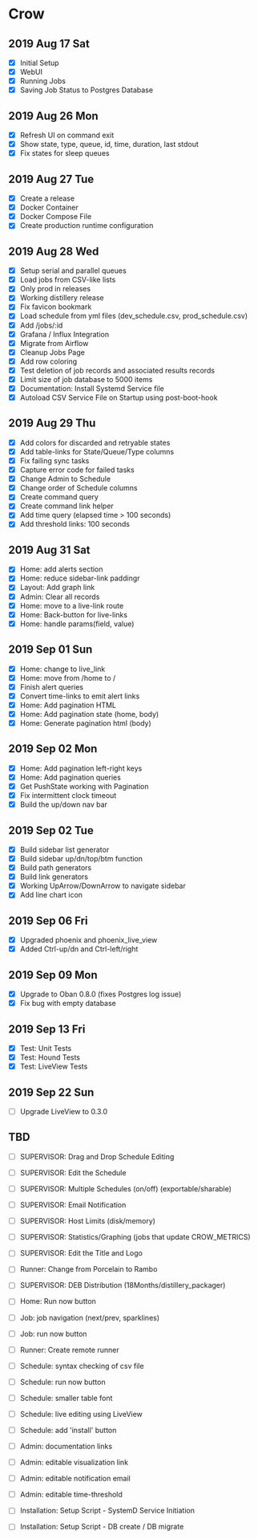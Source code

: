 # Crow

## 2019 Aug 17 Sat

- [x] Initial Setup
- [x] WebUI
- [x] Running Jobs
- [x] Saving Job Status to Postgres Database

## 2019 Aug 26 Mon

- [x] Refresh UI on command exit
- [x] Show state, type, queue, id, time, duration, last stdout
- [x] Fix states for sleep queues

## 2019 Aug 27 Tue

- [x] Create a release
- [x] Docker Container
- [x] Docker Compose File
- [x] Create production runtime configuration

## 2019 Aug 28 Wed

- [x] Setup serial and parallel queues
- [x] Load jobs from CSV-like lists
- [x] Only prod in releases
- [x] Working distillery release
- [x] Fix favicon bookmark
- [x] Load schedule from yml files (dev_schedule.csv, prod_schedule.csv)
- [x] Add /jobs/:id
- [x] Grafana / Influx Integration
- [x] Migrate from Airflow
- [x] Cleanup Jobs Page
- [x] Add row coloring
- [x] Test deletion of job records and associated results records
- [x] Limit size of job database to 5000 items
- [x] Documentation: Install Systemd Service file
- [x] Autoload CSV Service File on Startup using post-boot-hook

## 2019 Aug 29 Thu

- [x] Add colors for discarded and retryable states
- [x] Add table-links for State/Queue/Type columns
- [x] Fix failing sync tasks
- [x] Capture error code for failed tasks
- [x] Change Admin to Schedule
- [x] Change order of Schedule columns
- [x] Create command query
- [x] Create command link helper
- [x] Add time query (elapsed time > 100 seconds)
- [x] Add threshold links: 100 seconds

## 2019 Aug 31 Sat

- [x] Home: add alerts section
- [x] Home: reduce sidebar-link paddingr
- [x] Layout: Add graph link
- [x] Admin: Clear all records
- [x] Home: move to a live-link route
- [x] Home: Back-button for live-links
- [x] Home: handle params(field, value)

## 2019 Sep 01 Sun

- [x] Home: change to live_link
- [x] Home: move from /home to /
- [x] Finish alert queries
- [x] Convert time-links to emit alert links
- [x] Home: Add pagination HTML
- [x] Home: Add pagination state (home, body)
- [x] Home: Generate pagination html (body)

## 2019 Sep 02 Mon

- [x] Home: Add pagination left-right keys
- [x] Home: Add pagination queries
- [x] Get PushState working with Pagination
- [x] Fix intermittent clock timeout 
- [x] Build the up/down nav bar

## 2019 Sep 02 Tue

- [x] Build sidebar list generator
- [x] Build sidebar up/dn/top/btm function
- [x] Build path generators
- [x] Build link generators
- [x] Working UpArrow/DownArrow to navigate sidebar
- [x] Add line chart icon

## 2019 Sep 06 Fri

- [x] Upgraded phoenix and phoenix_live_view
- [x] Added Ctrl-up/dn and Ctrl-left/right 

## 2019 Sep 09 Mon

- [x] Upgrade to Oban 0.8.0 (fixes Postgres log issue)
- [x] Fix bug with empty database

## 2019 Sep 13 Fri

- [x] Test: Unit Tests
- [x] Test: Hound Tests
- [x] Test: LiveView Tests

## 2019 Sep 22 Sun

- [ ] Upgrade LiveView to 0.3.0

## TBD

- [ ] SUPERVISOR: Drag and Drop Schedule Editing

- [ ] SUPERVISOR: Edit the Schedule
- [ ] SUPERVISOR: Multiple Schedules (on/off) (exportable/sharable)
- [ ] SUPERVISOR: Email Notification
- [ ] SUPERVISOR: Host Limits (disk/memory)
- [ ] SUPERVISOR: Statistics/Graphing (jobs that update CROW_METRICS)
- [ ] SUPERVISOR: Edit the Title and Logo

- [ ] Runner: Change from Porcelain to Rambo

- [ ] SUPERVISOR: DEB Distribution (18Months/distillery_packager)

- [ ] Home: Run now button

- [ ] Job: job navigation (next/prev, sparklines)
- [ ] Job: run now button

- [ ] Runner: Create remote runner

- [ ] Schedule: syntax checking of csv file
- [ ] Schedule: run now button
- [ ] Schedule: smaller table font
- [ ] Schedule: live editing using LiveView
- [ ] Schedule: add 'install' button

- [ ] Admin: documentation links
- [ ] Admin: editable visualization link
- [ ] Admin: editable notification email
- [ ] Admin: editable time-threshold

- [ ] Installation: Setup Script - SystemD Service Initiation
- [ ] Installation: Setup Script - DB create / DB migrate

